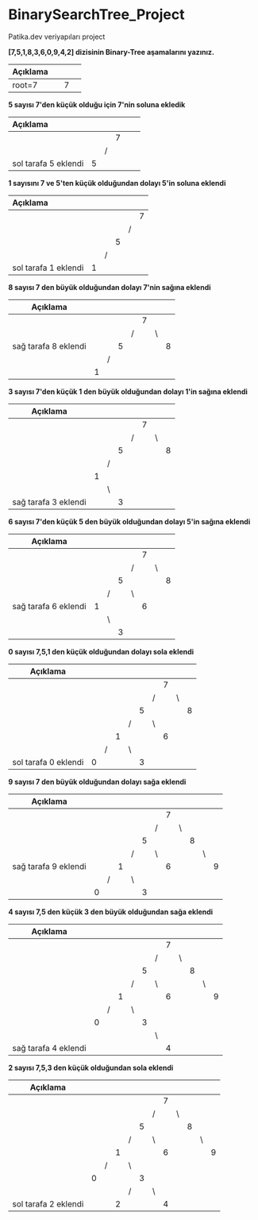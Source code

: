 # BinarySearchTree_Project
Patika.dev veriyapıları project

**[7,5,1,8,3,6,0,9,4,2] dizisinin Binary-Tree aşamalarını yazınız.**  

| Açıklama |      |      |      |
| -------- | :--: | :--: | ---- |
| root=7   |      |  7   |      |
          
**5 sayısı 7'den küçük olduğu için 7'nin soluna ekledik**

| Açıklama             |      |      |      |      |      |
| :------------------- | :--: | :--: | :--: | ---- | ---- |
|                      |      |      |  7   |      |      |
|                      |      |  /   |      |      |      |
| sol tarafa 5 eklendi |  5   |      |      |      |      |

**1 sayısını 7 ve 5'ten küçük olduğundan dolayı 5'in soluna eklendi**

| Açıklama             |      |      |      |      |      |
| :------------------- | :--: | :--: | :--: | :--: | :--: |
|                      |      |      |      |      |  7   |
|                      |      |      |      |  /   |      |
|                      |      |      |  5   |      |      |
|                      |      |  /   |      |      |      |
| sol tarafa 1 eklendi |  1   |      |      |      |      |

**8 sayısı 7 den büyük olduğundan dolayı 7'nin sağına eklendi**

| Açıklama             |      |      |      |      |      |      |      |
| -------------------- | :--: | :--: | :--: | :--: | :--: | :--: | :--: |
|                      |      |      |      |      |  7   |      |      |
|                      |      |      |      |  /   |      |  \   |      |
| sağ tarafa 8 eklendi |      |      |  5   |      |      |      |  8   |
|                      |      |  /   |      |      |      |      |      |
|                      |  1   |      |      |      |      |      |      |

**3 sayısı 7'den küçük 1 den büyük olduğundan dolayı 1'in sağına eklendi**


| Açıklama             |      |      |      |      |      |      |      |
| -------------------- | :--: | ---- | ---- | :--: | :--: | :--: | :--: |
|                      |      |      |      |      |  7   |      |      |
|                      |      |      |      |  /   |      |  \   |      |
|                      |      |      | 5    |      |      |      |  8   |
|                      |      | /    |      |      |      |      |      |
|                      |  1   |      |      |      |      |      |      |
|                      |      | \    |      |      |      |      |      |
| sağ tarafa 3 eklendi |      |      | 3    |      |      |      |      


**6 sayısı 7'den küçük 5 den büyük olduğundan dolayı 5'in sağına eklendi**

| Açıklama             |      |      |      |      |      |      |      |
| -------------------- | :--: | :--: | :--: | :--: | :--: | :--: | :--: |
|                      |      |      |      |      |  7   |      |      |
|                      |      |      |      |  /   |      |  \   |      |
|                      |      |      |  5   |      |      |      |  8   |
|                      |      |  /   |      |  \   |      |      |      |
| sağ tarafa 6 eklendi |  1   |      |      |      |  6   |      |      |
|                      |      |  \   |      |      |      |      |      |
|                      |      |      |  3   |      |      |      |      |



**0 sayısı 7,5,1 den küçük olduğundan dolayı sola eklendi**

| Açıklama             |      |      |      |      |      |      |      |      |      |
| -------------------- | :--: | :--: | :--: | :--: | :--: | :--: | :--: | :--: | :--: |
|                      |      |      |      |      |      |      |  7   |      |      |
|                      |      |      |      |      |      |  /   |      |  \   |      |
|                      |      |      |      |      |  5   |      |      |      |  8   |
|                      |      |      |      |  /   |      |  \   |      |      |      |
|                      |      |      |  1   |      |      |      |  6   |      |      |
|                      |      |  /   |      |  \   |      |      |      |      |      |
| sol tarafa 0 eklendi |  0   |      |      |      |  3   |      |      |      |      |



**9 sayısı 7 den büyük olduğundan dolayı sağa eklendi**

| Açıklama             |      |      |      |      |      |      |      |      |      |      |      |
| -------------------- | :--: | :--: | :--: | :--: | :--: | :--: | :--: | :--: | :--: | :--: | :--: |
|                      |      |      |      |      |      |      |  7   |      |      |      |      |
|                      |      |      |      |      |      |  /   |      |  \   |      |      |      |
|                      |      |      |      |      |  5   |      |      |      |  8   |      |      |
|                      |      |      |      |  /   |      |  \   |      |      |      |  \   |      |
| sağ tarafa 9 eklendi |      |      |  1   |      |      |      |  6   |      |      |      |  9   |
|                      |      |  /   |      |  \   |      |      |      |      |      |      |      |
|                      |  0   |      |      |      |  3   |      |      |      |      |      |      |


**4 sayısı 7,5 den küçük 3 den büyük olduğundan sağa eklendi**

| Açıklama             |      |      |      |      |      |      |      |      |      |      |      |
| -------------------- | :--: | :--: | :--: | :--: | :--: | :--: | :--: | :--: | :--: | :--: | :--: |
|                      |      |      |      |      |      |      |  7   |      |      |      |      |
|                      |      |      |      |      |      |  /   |      |  \   |      |      |      |
|                      |      |      |      |      |  5   |      |      |      |  8   |      |      |
|                      |      |      |      |  /   |      |  \   |      |      |      |  \   |      |
|                      |      |      |  1   |      |      |      |  6   |      |      |      |  9   |
|                      |      |  /   |      |  \   |      |      |      |      |      |      |      |
|                      |  0   |      |      |      |  3   |      |      |      |      |      |      |
|                      |      |      |      |      |      |  \   |      |      |      |      |      |
| sağ tarafa 4 eklendi |      |      |      |      |      |      |  4   |      |      |      |      |



**2 sayısı 7,5,3 den küçük olduğundan sola eklendi**

| Açıklama             |      |      |      |      |      |      |      |      |      |      |      |
| -------------------- | :--: | :--: | :--: | :--: | :--: | :--: | :--: | :--: | :--: | :--: | :--: |
|                      |      |      |      |      |      |      |  7   |      |      |      |      |
|                      |      |      |      |      |      |  /   |      |  \   |      |      |      |
|                      |      |      |      |      |  5   |      |      |      |  8   |      |      |
|                      |      |      |      |  /   |      |  \   |      |      |      |  \   |      |
|                      |      |      |  1   |      |      |      |  6   |      |      |      |  9   |
|                      |      |  /   |      |  \   |      |      |      |      |      |      |      |
|                      |  0   |      |      |      |  3   |      |      |      |      |      |      |
|                      |      |      |      |  /   |      |  \   |      |      |      |      |      |
| sol tarafa 2 eklendi |      |      |  2   |      |      |      |  4   |      |      |      |      |

